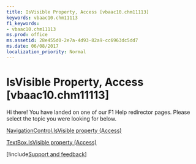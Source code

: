 ```yaml
---
title: IsVisible Property, Access [vbaac10.chm11113]
keywords: vbaac10.chm11113
f1_keywords:
- vbaac10.chm11113
ms.prod: office
ms.assetid: 28e455d0-2e7a-4d93-82a9-cc6963dc5dd7
ms.date: 06/08/2017
localization_priority: Normal
---
```



# IsVisible Property, Access [vbaac10.chm11113]

Hi there! You have landed on one of our F1 Help redirector pages. Please select the topic you were looking for below.

[NavigationControl.IsVisible property (Access)](https://msdn.microsoft.com/library/659d5713-a385-bead-68a0-501a724e9210%28Office.15%29.aspx)

[TextBox.IsVisible property (Access)](https://msdn.microsoft.com/library/34487db4-6377-04f2-6848-a27dc5f4bab6%28Office.15%29.aspx)

[!include[Support and feedback](~/includes/feedback-boilerplate.md)]
